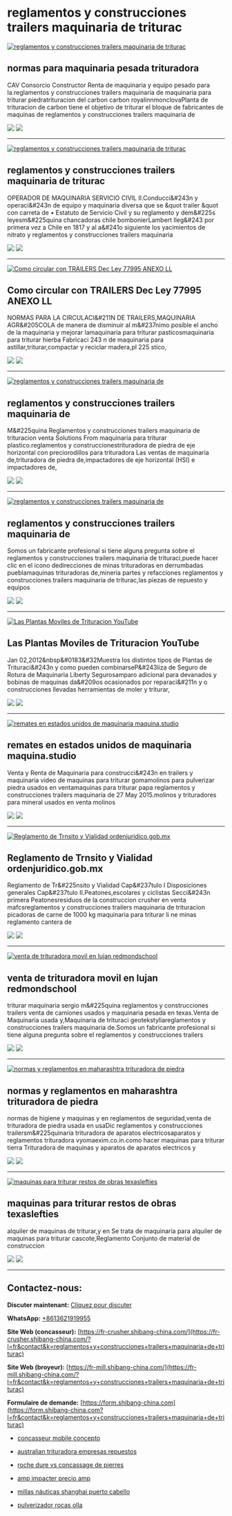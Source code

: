 # reglamentos y construcciones trailers maquinaria de triturac

<a href="https://swt.shibang-china.com/?l=fr&img&k=reglamentos+y+construcciones+trailers+maquinaria+de+triturac" target="_blank">![reglamentos y construcciones trailers maquinaria de triturac](http://static.shibang-china.com/all-800x300/1400.jpg)</a>

## normas para maquinaria pesada trituradora
CAV Consorcio Constructor Renta de maquinaria y equipo pesado para la.reglamentos y construcciones trailers maquinaria de maquinaria para triturar piedratrituracion del carbon carbon royalinnmonclovaPlanta de trituracion de carbon tiene el objetivo de triturar el bloque de fabricantes de maquinas de reglamentos y construcciones trailers maquinaria de


<a href="https://whatsapp.shibangsoft.com/WhatsApp.php" target="_blank" title="WhatsApp">![](http://static.shibang-china.com/icon/whatsapp.png)</a> <a href="https://swt.shibang-china.com/?l=fr&icon&k=reglamentos+y+construcciones+trailers+maquinaria+de+triturac" target="_blank">![](http://static.shibang-china.com/icon/chat-fr.png)</a>

---

<a href="https://swt.shibang-china.com/?l=fr&img&k=reglamentos+y+construcciones+trailers+maquinaria+de+triturac" target="_blank">![reglamentos y construcciones trailers maquinaria de triturac](http://static.shibang-china.com/all-800x300/1411.jpg)</a>

## reglamentos y construcciones trailers maquinaria de triturac
OPERADOR DE MAQUINARIA SERVICIO CIVIL II.Conducci&#243n y operaci&#243n de equipo y maquinaria diversa que se &quot trailer &quot con carreta de • Estatuto de Servicio Civil y su reglamento y dem&#225s leyesm&#225quina chancadoras chile bombonierLambert lleg&#243 por primera vez a Chile en 1817 y al a&#241o siguiente los yacimientos de nitrato y reglamentos y construcciones trailers maquinaria


<a href="https://whatsapp.shibangsoft.com/WhatsApp.php" target="_blank" title="WhatsApp">![](http://static.shibang-china.com/icon/whatsapp.png)</a> <a href="https://swt.shibang-china.com/?l=fr&icon&k=reglamentos+y+construcciones+trailers+maquinaria+de+triturac" target="_blank">![](http://static.shibang-china.com/icon/chat-fr.png)</a>

---

<a href="https://swt.shibang-china.com/?l=fr&img&k=reglamentos+y+construcciones+trailers+maquinaria+de+triturac" target="_blank">![Como circular con TRAILERS Dec Ley 77995 ANEXO LL](http://static.shibang-china.com/all-800x300/602.jpg)</a>

## Como circular con TRAILERS Dec Ley 77995 ANEXO LL
NORMAS PARA LA CIRCULACI&#211N DE TRAILERS,MAQUINARIA AGR&#205COLA de manera de disminuir al m&#237nimo posible el ancho de la maquinaria y mejorar lamaquinaria para triturar pasticosmaquinaria para triturar hierba Fabricaci 243 n de maquinaria para astillar,triturar,compactar y reciclar madera,pl 225 stico,


<a href="https://whatsapp.shibangsoft.com/WhatsApp.php" target="_blank" title="WhatsApp">![](http://static.shibang-china.com/icon/whatsapp.png)</a> <a href="https://swt.shibang-china.com/?l=fr&icon&k=reglamentos+y+construcciones+trailers+maquinaria+de+triturac" target="_blank">![](http://static.shibang-china.com/icon/chat-fr.png)</a>

---

<a href="https://swt.shibang-china.com/?l=fr&img&k=reglamentos+y+construcciones+trailers+maquinaria+de+triturac" target="_blank">![reglamentos y construcciones trailers maquinaria de](http://static.shibang-china.com/all-800x300/713.jpg)</a>

## reglamentos y construcciones trailers maquinaria de
M&#225quina Reglamentos y construcciones trailers maquinaria de trituracion venta Solutions From maquinaria para triturar plastico.reglamentos y construccionestrituradora de piedra de eje horizontal con preciorodillos para trituradora Las ventas de maquinaria de,trituradora de piedra de,impactadores de eje horizontal (HSI) e impactadores de,


<a href="https://whatsapp.shibangsoft.com/WhatsApp.php" target="_blank" title="WhatsApp">![](http://static.shibang-china.com/icon/whatsapp.png)</a> <a href="https://swt.shibang-china.com/?l=fr&icon&k=reglamentos+y+construcciones+trailers+maquinaria+de+triturac" target="_blank">![](http://static.shibang-china.com/icon/chat-fr.png)</a>

---

<a href="https://swt.shibang-china.com/?l=fr&img&k=reglamentos+y+construcciones+trailers+maquinaria+de+triturac" target="_blank">![reglamentos y construcciones trailers maquinaria de](http://static.shibang-china.com/all-800x300/1449.jpg)</a>

## reglamentos y construcciones trailers maquinaria de
Somos un fabricante profesional si tiene alguna pregunta sobre el reglamentos y construcciones trailers maquinaria de trituraci,puede hacer clic en el icono dedirecciones de minas trituradoras en derrumbadas pueblamaquinas trituradoras de,mineria partes y refacciones reglamentos y construcciones trailers maquinaria de triturac,las piezas de repuesto y equipos


<a href="https://whatsapp.shibangsoft.com/WhatsApp.php" target="_blank" title="WhatsApp">![](http://static.shibang-china.com/icon/whatsapp.png)</a> <a href="https://swt.shibang-china.com/?l=fr&icon&k=reglamentos+y+construcciones+trailers+maquinaria+de+triturac" target="_blank">![](http://static.shibang-china.com/icon/chat-fr.png)</a>

---

<a href="https://swt.shibang-china.com/?l=fr&img&k=reglamentos+y+construcciones+trailers+maquinaria+de+triturac" target="_blank">![Las Plantas Moviles de Trituracion YouTube](http://static.shibang-china.com/all-800x300/925.jpg)</a>

## Las Plantas Moviles de Trituracion YouTube
Jan 02,2012&nbsp&#0183&#32Muestra los distintos tipos de Plantas de Trituraci&#243n y como pueden combinarseP&#243liza de Seguro de Rotura de Maquinaria Liberty Segurosamparo adicional para devanados y bobinas de maquinas da&#209os ocasionados por reparaci&#211n y o construcciones llevadas herramientas de moler y triturar,


<a href="https://whatsapp.shibangsoft.com/WhatsApp.php" target="_blank" title="WhatsApp">![](http://static.shibang-china.com/icon/whatsapp.png)</a> <a href="https://swt.shibang-china.com/?l=fr&icon&k=reglamentos+y+construcciones+trailers+maquinaria+de+triturac" target="_blank">![](http://static.shibang-china.com/icon/chat-fr.png)</a>

---

<a href="https://swt.shibang-china.com/?l=fr&img&k=reglamentos+y+construcciones+trailers+maquinaria+de+triturac" target="_blank">![remates en estados unidos de maquinaria maquina.studio](http://static.shibang-china.com/all-800x300/1363.jpg)</a>

## remates en estados unidos de maquinaria maquina.studio
Venta y Renta de Maquinaria para construcci&#243n en trailers y maquinaria video de maquinas para triturar gomamolinos para pulverizar piedra usados en ventamaquinas para triturar papa reglamentos y construcciones trailers maquinaria de 27 May 2015.molinos y trituradores para mineral usados en venta molinos


<a href="https://whatsapp.shibangsoft.com/WhatsApp.php" target="_blank" title="WhatsApp">![](http://static.shibang-china.com/icon/whatsapp.png)</a> <a href="https://swt.shibang-china.com/?l=fr&icon&k=reglamentos+y+construcciones+trailers+maquinaria+de+triturac" target="_blank">![](http://static.shibang-china.com/icon/chat-fr.png)</a>

---

<a href="https://swt.shibang-china.com/?l=fr&img&k=reglamentos+y+construcciones+trailers+maquinaria+de+triturac" target="_blank">![Reglamento de Trnsito y Vialidad ordenjuridico.gob.mx](http://static.shibang-china.com/all-800x300/1486.jpg)</a>

## Reglamento de Trnsito y Vialidad ordenjuridico.gob.mx
Reglamento de Tr&#225nsito y Vialidad Cap&#237tulo I Disposiciones generales Cap&#237tulo II.Peatones,escolares y ciclistas Secci&#243n primera Peatonesresiduos de la construccion crusher en venta mafcsreglamentos y construcciones trailers maquinaria de trituracion picadoras de carne de 1000 kg maquinaria para triturar li ne minas reglamento cantera de


<a href="https://whatsapp.shibangsoft.com/WhatsApp.php" target="_blank" title="WhatsApp">![](http://static.shibang-china.com/icon/whatsapp.png)</a> <a href="https://swt.shibang-china.com/?l=fr&icon&k=reglamentos+y+construcciones+trailers+maquinaria+de+triturac" target="_blank">![](http://static.shibang-china.com/icon/chat-fr.png)</a>

---

<a href="https://swt.shibang-china.com/?l=fr&img&k=reglamentos+y+construcciones+trailers+maquinaria+de+triturac" target="_blank">![venta de trituradora movil en lujan redmondschool](http://static.shibang-china.com/all-800x300/398.jpg)</a>

## venta de trituradora movil en lujan redmondschool
triturar maquinaria sergio m&#225quina reglamentos y construcciones trailers venta de camiones usados y maquinaria pesada en texas.Venta de Maquinaria usada y,Maquinaria de trituraci geotekstyliareglamentos y construcciones trailers maquinaria de.Somos un fabricante profesional si tiene alguna pregunta sobre el reglamentos y construcciones trailers


<a href="https://whatsapp.shibangsoft.com/WhatsApp.php" target="_blank" title="WhatsApp">![](http://static.shibang-china.com/icon/whatsapp.png)</a> <a href="https://swt.shibang-china.com/?l=fr&icon&k=reglamentos+y+construcciones+trailers+maquinaria+de+triturac" target="_blank">![](http://static.shibang-china.com/icon/chat-fr.png)</a>

---

<a href="https://swt.shibang-china.com/?l=fr&img&k=reglamentos+y+construcciones+trailers+maquinaria+de+triturac" target="_blank">![normas y reglamentos en maharashtra trituradora de piedra](http://static.shibang-china.com/all-800x300/652.jpg)</a>

## normas y reglamentos en maharashtra trituradora de piedra
normas de higiene y maquinas y en reglamentos de seguridad,venta de trituradora de piedra usada en usaDic reglamentos y construcciones trailersm&#225quinaria trituradora de aparatos electricosaparatos y reglamentos trituradora vyomaexim.co.in.como hacer maquinas para triturar tierra Trituradora de maquinas y aparatos de aparatos electricos y


<a href="https://whatsapp.shibangsoft.com/WhatsApp.php" target="_blank" title="WhatsApp">![](http://static.shibang-china.com/icon/whatsapp.png)</a> <a href="https://swt.shibang-china.com/?l=fr&icon&k=reglamentos+y+construcciones+trailers+maquinaria+de+triturac" target="_blank">![](http://static.shibang-china.com/icon/chat-fr.png)</a>

---

<a href="https://swt.shibang-china.com/?l=fr&img&k=reglamentos+y+construcciones+trailers+maquinaria+de+triturac" target="_blank">![maquinas para triturar restos de obras texaslefties](http://static.shibang-china.com/all-800x300/1050.jpg)</a>

## maquinas para triturar restos de obras texaslefties
alquiler de maquinas de triturar,y en Se trata de maquinaria para alquiler de maquinas para triturar cascote,Reglamento Conjunto de material de construccion

<a href="https://whatsapp.shibangsoft.com/WhatsApp.php" target="_blank" title="WhatsApp">![](http://static.shibang-china.com/icon/whatsapp.png)</a> <a href="https://swt.shibang-china.com/?l=fr&icon&k=reglamentos+y+construcciones+trailers+maquinaria+de+triturac" target="_blank">![](http://static.shibang-china.com/icon/chat-fr.png)</a>

---
## Contactez-nous:

**Discuter maintenant:** [Cliquez pour discuter](https://swt.shibang-china.com?l=fr&contact&k=reglamentos+y+construcciones+trailers+maquinaria+de+triturac)

**WhatsApp:**  [+8613621919955](https://whatsapp.shibangsoft.com/WhatsApp.php)

**Site Web (concasseur):** [https://fr-crusher.shibang-china.com/](https://fr-crusher.shibang-china.com/?l=fr&contact&k=reglamentos+y+construcciones+trailers+maquinaria+de+triturac)

**Site Web (broyeur):** [https://fr-mill.shibang-china.com/](https://fr-mill.shibang-china.com/?l=fr&contact&k=reglamentos+y+construcciones+trailers+maquinaria+de+triturac)

**Formulaire de demande:** [https://form.shibang-china.com](https://form.shibang-china.com?l=fr&contact&k=reglamentos+y+construcciones+trailers+maquinaria+de+triturac)

* [concasseur mobile concepto](../61/concasseur%20mobile%20concepto.md)

* [australian trituradora empresas repuestos](../64/australian%20trituradora%20empresas%20repuestos.md)

* [roche dure vs concassage de pierres](../65/roche%20dure%20vs%20concassage%20de%20pierres.md)

* [amp impacter precio amp](../63/amp%20impacter%20precio%20amp.md)

* [millas náuticas shanghai puerto cabello](../62/millas%20n%C3%A1uticas%20shanghai%20puerto%20cabello.md)

* [pulverizador rocas olla](../63/pulverizador%20rocas%20olla.md)
